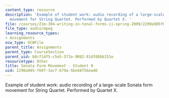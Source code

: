 ```yaml
---
content_type: resource
description: 'Example of student work: audio recording of a large-scale Sonata form
  movement for String Quartet. Performed by Quartet X. '
file: /courses/21m-304-writing-in-tonal-forms-ii-spring-2009/2290a985f69f3acf679a5be48f56ea46_quartet9.mp3
file_type: audio/mpeg
learning_resource_types:
- Assignments
ocw_type: OCWFile
parent_title: Assignments
parent_type: CourseSection
parent_uid: b8cf1df5-c5e5-5f3a-9082-81df88bb151e
resourcetype: Other
title: Sonata Form Movement - Student 9
uid: 2290a985-f69f-3acf-679a-5be48f56ea46
---
```

Example of student work: audio recording of a large-scale Sonata form movement for String Quartet. Performed by Quartet X. 

